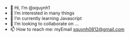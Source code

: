 - 👋 Hi, I’m @xquynh1
- 👀 I’m interested in many things
- 🌱 I’m currently learning Javascript
- 💞️ I’m looking to collaborate on ...
- 📫 How to reach me: myEmail xquynh0812@gmail.com

<!---
xquynh1/xquynh1 is a ✨ special ✨ repository because its `README.md` (this file) appears on your GitHub profile.
You can click the Preview link to take a look at your changes.
--->
